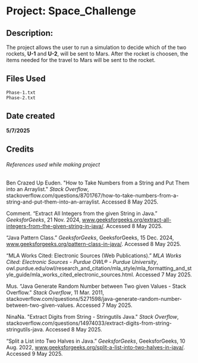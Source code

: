 # Project: Space_Challenge
## Description:

The project allows the user to run a simulation to decide which of the two rockets, **U-1** and **U-2**, will be sent to Mars. After the rocket is choosen, the items needed for the travel to Mars will be sent to the rocket.

## Files Used
```
Phase-1.txt
Phase-2.txt
```

## Date created

**5/7/2025**

## Credits
###### References used while making project

Ben Crazed Up Euden. "How to Take Numbers from a String and Put Them into an Arraylist." _Stack Overflow_, stackoverflow.com/questions/8701767/how-to-take-numbers-from-a-string-and-put-them-into-an-arraylist. Accessed 8 May 2025.

Comment. “Extract All Integers from the given String in Java.” _GeeksforGeeks_, 21 Nov. 2024, www.geeksforgeeks.org/extract-all-integers-from-the-given-string-in-java/. Accessed 8 May 2025.

“Java Pattern Class.” _GeeksforGeeks_, GeeksforGeeks, 15 Dec. 2024, www.geeksforgeeks.org/pattern-class-in-java/. Accessed 8 May 2025.

“MLA Works Cited: Electronic Sources (Web Publications).” _MLA Works Cited: Electronic Sources - Purdue OWL® - Purdue University_, owl.purdue.edu/owl/research_and_citation/mla_style/mla_formatting_and_style_guide/mla_works_cited_electronic_sources.html. Accessed 7 May 2025.

Mus. “Java Generate Random Number between Two given Values - Stack Overflow.” _Stack Overflow_, 11 Mar. 2011, stackoverflow.com/questions/5271598/java-generate-random-number-between-two-given-values. Accessed 7 May 2025.

NinaNa. "Extract Digits from String - Stringutils Java." _Stack Overflow_, stackoverflow.com/questions/14974033/extract-digits-from-string-stringutils-java. Accessed 8 May 2025.

“Split a List into Two Halves in Java.” _GeeksforGeeks_, GeeksforGeeks, 10 Aug. 2022, www.geeksforgeeks.org/split-a-list-into-two-halves-in-java/. Accessed 9 May 2025.
